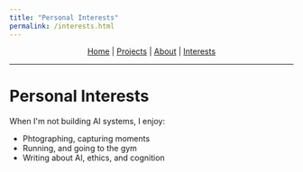 ```yaml
---
title: "Personal Interests"
permalink: /interests.html
---
```


<style>
/* Shrink header height and font size */
.page-header {
  padding: 1rem 1.5rem;
}
.project-name {
  font-size: 1.5rem;
}
.project-tagline {
  font-size: 0.9rem;
}
</style>

<p align="center" style="margin-top: 0.5rem; margin-bottom: 0.5rem; line-height: 1.2;">
  <a href="/index.html">Home</a> |
  <a href="/projects.html">Projects</a> |
  <a href="/about.html">About</a> |
  <a href="/">Interests</a>
</p>

---

#  Personal Interests

When I'm not building AI systems, I enjoy:

-  Phtographing, capturing moments
-  Running, and going to the gym
-  Writing about AI, ethics, and cognition

